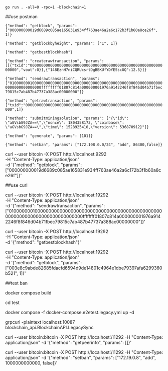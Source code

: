 
`go run . -all=0 -rpc=1 -blockchain=1`



##use postman

`{"method": "getblock", "params": ["000000000019d6689c085ae165831e934ff763ae46a2a6c172b3f1b60a8ce26f", 1]}`

`{"method": "getblockbyheight", "params": ["1", 1]}`


`{"method": "getbestblockhash"}`

`{"method": "createrawtransaction", "params": [[{"txid":"0000000000000000000000000000000000000000000000000000000000000000","vout":0}],{"148EznH7niCQRUcsrtDgBBKUfYDYESscUQ":12.5}]}`

`{"method": "sendrawtransaction", "params": ["010000000100000000000000000000000000000000000000000000000000000000000000000000000000ffffffff01807c814a000000001976a9142246f8f846d04b71fbec79815c7ab487b47737a388ac00000000"]}`


`{"method": "getrawtransaction", "params": ["txid":"0000000000000000000000000000000000000000000000000000000000000000",1]}`

`{"method": "submitminingsolution", "params": ["{\"id\": \"aGVsbG9JZA==\",\"nonce\": 1804358173, \"coinbase\": \"aGVsbG9JZA==\",\"time\": 1528925410,\"version\": 536870912}"]}`

`{"method": "generate", "params": [101]}`

`{"method": "setban", "params": ["172.108.0.0/24", "add", 86400,false]}`

curl --user bitcoin  -X POST http://localhost:9292 \
     -H "Content-Type: application/json" \
     -d '{"method": "getblock", "params": ["000000000019d6689c085ae165831e934ff763ae46a2a6c172b3f1b60a8ce26f"]}'

##use curl

curl --user bitcoin  -X POST http://localhost:19292 \
     -H "Content-Type: application/json" \
     -d '{"method": "sendrawtransaction", "params": ["010000000100000000000000000000000000000000000000000000000000000000000000000000000000ffffffff01807c814a000000001976a9142246f8f846d04b71fbec79815c7ab487b47737a388ac00000000"]}'

curl --user bitcoin  -X POST http://localhost:19292 \
     -H "Content-Type: application/json" \
     -d '{"method": "getbestblockhash"}'

curl --user bitcoin  -X POST http://localhost:19292 \
     -H "Content-Type: application/json" \
     -d '{"method": "getblock", "params": ["003e8c9abde82685fdacfd6594d9de14801c4964e1dbe79397afa6299360b521", 1]}'




##test ban

docker compose build

cd test

docker compose -f docker-compose.e2etest.legacy.yml up -d

grpcurl -plaintext localhost:10087 blockchain_api.BlockchainAPI.LegacySync

curl --user bitcoin:bitcoin -X POST http://localhost:\11292  -H "Content-Type: application/json"   -d '{"method": "getpeerinfo", "params": []}'

curl --user bitcoin:bitcoin -X POST http://localhost:\11292 -H "Content-Type: application/json"  -d '{"method": "setban", "params": ["172.19.0.8", "add", 1000000000000, false]}'

